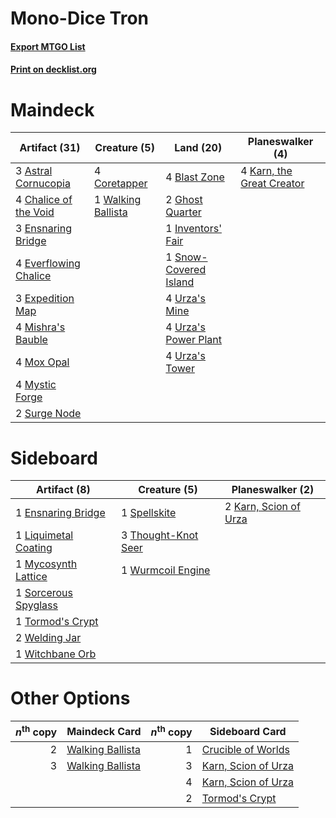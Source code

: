 # Mono-Dice Tron

#### [Export MTGO List](../collection/Mono-Dice%20Tron/Mono-Dice%20Tron.txt)
#### [Print on decklist.org](http://decklist.org/?deckmain=3%09Astral%20Cornucopia%0A4%09Blast%20Zone%0A4%09Chalice%20of%20the%20Void%0A4%09Coretapper%0A3%09Ensnaring%20Bridge%0A4%09Everflowing%20Chalice%0A3%09Expedition%20Map%0A2%09Ghost%20Quarter%0A1%09Inventors'%20Fair%0A4%09Karn,%20the%20Great%20Creator%0A4%09Mishra's%20Bauble%0A4%09Mox%20Opal%0A4%09Mystic%20Forge%0A1%09Snow-Covered%20Island%0A2%09Surge%20Node%0A4%09Urza's%20Mine%0A4%09Urza's%20Power%20Plant%0A4%09Urza's%20Tower%0A1%09Walking%20Ballista&deckside=1%09Ensnaring%20Bridge%0A2%09Karn,%20Scion%20of%20Urza%0A1%09Liquimetal%20Coating%0A1%09Mycosynth%20Lattice%0A1%09Sorcerous%20Spyglass%0A1%09Spellskite%0A3%09Thought-Knot%20Seer%0A1%09Tormod's%20Crypt%0A2%09Welding%20Jar%0A1%09Witchbane%20Orb%0A1%09Wurmcoil%20Engine)
# Maindeck

|                                         Artifact (31)                                          |                                        Creature (5)                                         |                                           Land (20)                                            |                                          Planeswalker (4)                                          |
|------------------------------------------------------------------------------------------------|---------------------------------------------------------------------------------------------|------------------------------------------------------------------------------------------------|----------------------------------------------------------------------------------------------------|
|3 [Astral Cornucopia](http://gatherer.wizards.com/Pages/Card/Details.aspx?multiverseid=378529)  |4 [Coretapper](http://gatherer.wizards.com/Pages/Card/Details.aspx?multiverseid=49016)       |4 [Blast Zone](http://gatherer.wizards.com/Pages/Card/Details.aspx?multiverseid=461171)         |4 [Karn, the Great Creator](http://gatherer.wizards.com/Pages/Card/Details.aspx?multiverseid=460928)|
|4 [Chalice of the Void](http://gatherer.wizards.com/Pages/Card/Details.aspx?multiverseid=442211)|1 [Walking Ballista](http://gatherer.wizards.com/Pages/Card/Details.aspx?multiverseid=423848)|2 [Ghost Quarter](http://gatherer.wizards.com/Pages/Card/Details.aspx?multiverseid=389534)      |                                                                                                    |
|3 [Ensnaring Bridge](http://gatherer.wizards.com/Pages/Card/Details.aspx?multiverseid=15866)    |                                                                                             |1 [Inventors' Fair](http://gatherer.wizards.com/Pages/Card/Details.aspx?multiverseid=417820)    |                                                                                                    |
|4 [Everflowing Chalice](http://gatherer.wizards.com/Pages/Card/Details.aspx?multiverseid=220534)|                                                                                             |1 [Snow-Covered Island](http://gatherer.wizards.com/Pages/Card/Details.aspx?multiverseid=121130)|                                                                                                    |
|3 [Expedition Map](http://gatherer.wizards.com/Pages/Card/Details.aspx?multiverseid=397742)     |                                                                                             |4 [Urza's Mine](http://gatherer.wizards.com/Pages/Card/Details.aspx?multiverseid=4192)          |                                                                                                    |
|4 [Mishra's Bauble](http://gatherer.wizards.com/Pages/Card/Details.aspx?multiverseid=122122)    |                                                                                             |4 [Urza's Power Plant](http://gatherer.wizards.com/Pages/Card/Details.aspx?multiverseid=4193)   |                                                                                                    |
|4 [Mox Opal](http://gatherer.wizards.com/Pages/Card/Details.aspx?multiverseid=397719)           |                                                                                             |4 [Urza's Tower](http://gatherer.wizards.com/Pages/Card/Details.aspx?multiverseid=4194)         |                                                                                                    |
|4 [Mystic Forge](http://gatherer.wizards.com/Pages/Card/Details.aspx?multiverseid=466987)       |                                                                                             |                                                                                                |                                                                                                    |
|2 [Surge Node](http://gatherer.wizards.com/Pages/Card/Details.aspx?multiverseid=194070)         |                                                                                             |                                                                                                |                                                                                                    |


# Sideboard

|                                         Artifact (8)                                          |                                         Creature (5)                                         |                                        Planeswalker (2)                                        |
|-----------------------------------------------------------------------------------------------|----------------------------------------------------------------------------------------------|------------------------------------------------------------------------------------------------|
|1 [Ensnaring Bridge](http://gatherer.wizards.com/Pages/Card/Details.aspx?multiverseid=15866)   |1 [Spellskite](http://gatherer.wizards.com/Pages/Card/Details.aspx?multiverseid=397743)       |2 [Karn, Scion of Urza](http://gatherer.wizards.com/Pages/Card/Details.aspx?multiverseid=442889)|
|1 [Liquimetal Coating](http://gatherer.wizards.com/Pages/Card/Details.aspx?multiverseid=389578)|3 [Thought-Knot Seer](http://gatherer.wizards.com/Pages/Card/Details.aspx?multiverseid=407519)|                                                                                                |
|1 [Mycosynth Lattice](http://gatherer.wizards.com/Pages/Card/Details.aspx?multiverseid=446209) |1 [Wurmcoil Engine](http://gatherer.wizards.com/Pages/Card/Details.aspx?multiverseid=389756)  |                                                                                                |
|1 [Sorcerous Spyglass](http://gatherer.wizards.com/Pages/Card/Details.aspx?multiverseid=435407)|                                                                                              |                                                                                                |
|1 [Tormod's Crypt](http://gatherer.wizards.com/Pages/Card/Details.aspx?multiverseid=389723)    |                                                                                              |                                                                                                |
|2 [Welding Jar](http://gatherer.wizards.com/Pages/Card/Details.aspx?multiverseid=48328)        |                                                                                              |                                                                                                |
|1 [Witchbane Orb](http://gatherer.wizards.com/Pages/Card/Details.aspx?multiverseid=233240)     |                                                                                              |                                                                                                |


# Other Options

|*n*<sup>th</sup> copy|                                       Maindeck Card                                       |*n*<sup>th</sup> copy|                                        Sideboard Card                                        |
|--------------------:|-------------------------------------------------------------------------------------------|--------------------:|----------------------------------------------------------------------------------------------|
|                    2|[Walking Ballista](http://gatherer.wizards.com/Pages/Card/Details.aspx?multiverseid=423848)|                    1|[Crucible of Worlds](http://gatherer.wizards.com/Pages/Card/Details.aspx?multiverseid=129480) |
|                    3|[Walking Ballista](http://gatherer.wizards.com/Pages/Card/Details.aspx?multiverseid=423848)|                    3|[Karn, Scion of Urza](http://gatherer.wizards.com/Pages/Card/Details.aspx?multiverseid=442889)|
|                     |                                                                                           |                    4|[Karn, Scion of Urza](http://gatherer.wizards.com/Pages/Card/Details.aspx?multiverseid=442889)|
|                     |                                                                                           |                    2|[Tormod's Crypt](http://gatherer.wizards.com/Pages/Card/Details.aspx?multiverseid=389723)     |

